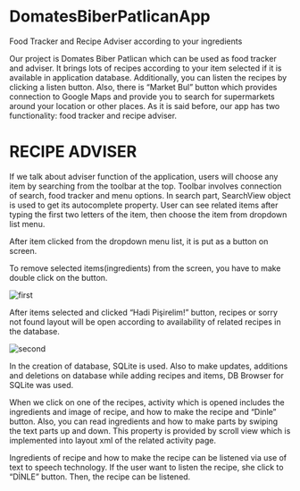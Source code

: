 # DomatesBiberPatlicanApp
Food Tracker and Recipe Adviser according to your ingredients

Our project is Domates Biber Patlican which can be used as food tracker and adviser. 
It brings lots of recipes according to your item selected if it is available in application database. 
Additionally, you can listen the recipes by clicking a listen button. Also, there is “Market Bul” button which provides connection to Google Maps and provide you to search for supermarkets around your location or other places. 
As it is said before, our app has two functionality: food tracker and recipe adviser.

# RECIPE ADVISER

If we talk about adviser function of the application, users will choose any item by searching from the toolbar at the top.
Toolbar involves connection of search, food tracker and menu options.
In search part, SearchView object is used to get its autocomplete property. 
User can see related items after typing the first two letters of the item, then choose the item from dropdown list menu. 

After item clicked from the dropdown menu list, it is put as a button on screen. 

To remove selected items(ingredients) from the screen, you have to make double click on the button.


![first](https://user-images.githubusercontent.com/32991962/54953230-cad23180-4f58-11e9-8efb-8c36c911c0a2.PNG)


After items selected and clicked “Hadi Pişirelim!” button, recipes or sorry not found layout will be open according to availability of related recipes in the database.

![second](https://user-images.githubusercontent.com/32991962/54953445-47fda680-4f59-11e9-98bd-d6c353988274.PNG)

In the creation of database, SQLite is used. Also to make updates, additions and deletions on database while adding recipes and items, DB Browser for SQLite was used.

When we click on one of the recipes, activity which is opened includes the ingredients and image of recipe, and how to make the recipe and “Dinle” button.
Also, you can read ingredients and how to make parts by swiping the text parts up and down. This property is provided by scroll view which is implemented into layout xml of the related activity page.

Ingredients of recipe and how to make the recipe can be listened via use of text to speech technology. If the user want to listen the recipe, she click to “DİNLE” button. Then, the recipe can be listened.

